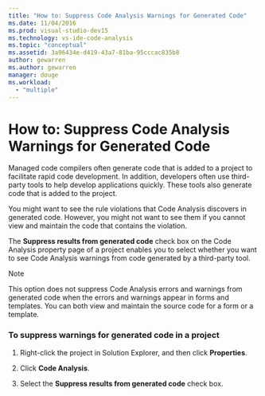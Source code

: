 ```yaml
---
title: "How to: Suppress Code Analysis Warnings for Generated Code"
ms.date: 11/04/2016
ms.prod: visual-studio-dev15
ms.technology: vs-ide-code-analysis
ms.topic: "conceptual"
ms.assetid: 3a96434e-d419-43a7-81ba-95cccac835b8
author: gewarren
ms.author: gewarren
manager: douge
ms.workload:
  - "multiple"
---
```

# How to: Suppress Code Analysis Warnings for Generated Code
Managed code compilers often generate code that is added to a project to facilitate rapid code development. In addition, developers often use third-party tools to help develop applications quickly. These tools also generate code that is added to the project.

 You might want to see the rule violations that Code Analysis discovers in generated code. However, you might not want to see them if you cannot view and maintain the code that contains the violation.

 The **Suppress results from generated code** check box on the Code Analysis property page of a project enables you to select whether you want to see Code Analysis warnings from code generated by a third-party tool.

> [!NOTE]
>  This option does not suppress Code Analysis errors and warnings from generated code when the errors and warnings appear in forms and templates. You can both view and maintain the source code for a form or a template.

### To suppress warnings for generated code in a project

1.  Right-click the project in Solution Explorer, and then click **Properties**.

2.  Click **Code Analysis**.

3.  Select the **Suppress results from generated code** check box.